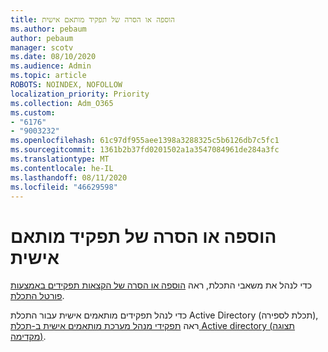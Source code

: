 ```yaml
---
title: הוספה או הסרה של תפקיד מותאם אישית
ms.author: pebaum
author: pebaum
manager: scotv
ms.date: 08/10/2020
ms.audience: Admin
ms.topic: article
ROBOTS: NOINDEX, NOFOLLOW
localization_priority: Priority
ms.collection: Adm_O365
ms.custom:
- "6176"
- "9003232"
ms.openlocfilehash: 61c97df955aee1398a3288325c5b6126db7c5fc1
ms.sourcegitcommit: 1361b2b37fd0201502a1a3547084961de284a3fc
ms.translationtype: MT
ms.contentlocale: he-IL
ms.lasthandoff: 08/11/2020
ms.locfileid: "46629598"
---
```

# <a name="add-or-remove-a-custom-role"></a>הוספה או הסרה של תפקיד מותאם אישית

כדי לנהל את משאבי התכלת, ראה [הוספה או הסרה של הקצאות תפקידים באמצעות פורטל התכלת](https://docs.microsoft.com/azure/role-based-access-control/role-assignments-portal).

כדי לנהל תפקידים מותאמים אישית עבור התכלת Active Directory (תכלת לספירה), ראה [תפקידי מנהל מערכת מותאמים אישית ב-תכלת Active directory (תצוגה מקדימה)](https://docs.microsoft.com/azure/active-directory/users-groups-roles/roles-custom-overview).
